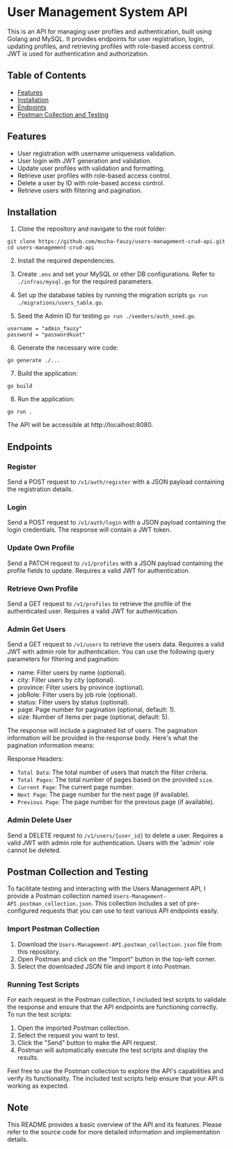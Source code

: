 # User Management System API

This is an API for managing user profiles and authentication, built using Golang and MySQL. It provides endpoints for user registration, login, updating profiles, and retrieving profiles with role-based access control. JWT is used for authentication and authorization.

## Table of Contents

- [Features](#features)
- [Installation](#installation)
- [Endpoints](#endpoints)
- [Postman Collection and Testing](#postman-collection-and-testing)

## Features

- User registration with username uniqueness validation.
- User login with JWT generation and validation.
- Update user profiles with validation and formatting.
- Retrieve user profiles with role-based access control.
- Delete a user by ID with role-based access control.
- Retrieve users with filtering and pagination.

## Installation

1. Clone the repository and navigate to the root folder:

```
git clone https://github.com/mucha-fauzy/users-management-crud-api.git
cd users-management-crud-api
```

2. Install the required dependencies.

3. Create `.env` and set your MySQL or other DB configurations. Refer to `./infras/mysql.go` for the required parameters.

4. Set up the database tables by running the migration scripts `go run ./migrations/users_table.go`.

5. Seed the Admin ID for testing `go run ./seeders/auth_seed.go`.

```
username = "admin_fauzy"
password = "passwordkuat"
```

6. Generate the necessary wire code:

```
go generate ./...
```

7. Build the application:

```
go build
```

8. Run the application:

```
go run .
```

The API will be accessible at http://localhost:8080.

## Endpoints

### Register

Send a POST request to `/v1/auth/register` with a JSON payload containing the registration details.

### Login

Send a POST request to `/v1/auth/login` with a JSON payload containing the login credentials. The response will contain a JWT token.

### Update Own Profile

Send a PATCH request to `/v1/profiles` with a JSON payload containing the profile fields to update. Requires a valid JWT for authentication.

### Retrieve Own Profile

Send a GET request to `/v1/profiles` to retrieve the profile of the authenticated user. Requires a valid JWT for authentication.

### Admin Get Users 

Send a GET request to `/v1/users` to retrieve the users data. Requires a valid JWT with admin role for authentication. You can use the following query parameters for filtering and pagination:

* name: Filter users by name (optional).
* city: Filter users by city (optional).
* province: Filter users by province (optional).
* jobRole: Filter users by job role (optional).
* status: Filter users by status (optional).
* page: Page number for pagination (optional, default: 1).
* size: Number of items per page (optional, default: 5).

The response will include a paginated list of users. The pagination information will be provided in the response body. Here's what the pagination information means:

Response Headers:
* `Total Data`: The total number of users that match the filter criteria.
* `Total Pages`: The total number of pages based on the provided `size`.
* `Current Page`: The current page number.
* `Next Page`: The page number for the next page (if available).
* `Previous Page`: The page number for the previous page (if available).


### Admin Delete User

Send a DELETE request to `/v1/users/{user_id}` to delete a user. Requires a valid JWT with admin role for authentication. Users with the 'admin' role cannot be deleted.

## Postman Collection and Testing

To facilitate testing and interacting with the Users Management API, I provide a Postman collection named `Users-Management-API.postman_collection.json`. This collection includes a set of pre-configured requests that you can use to test various API endpoints easily.

### Import Postman Collection

1. Download the `Users-Management-API.postman_collection.json` file from this repository.
2. Open Postman and click on the "Import" button in the top-left corner.
3. Select the downloaded JSON file and import it into Postman.

### Running Test Scripts

For each request in the Postman collection, I included test scripts to validate the response and ensure that the API endpoints are functioning correctly.
To run the test scripts:

1. Open the imported Postman collection.
2. Select the request you want to test.
3. Click the "Send" button to make the API request.
4. Postman will automatically execute the test scripts and display the results.

Feel free to use the Postman collection to explore the API's capabilities and verify its functionality. The included test scripts help ensure that your API is working as expected.

## Note

This README provides a basic overview of the API and its features. Please refer to the source code for more detailed information and implementation details.